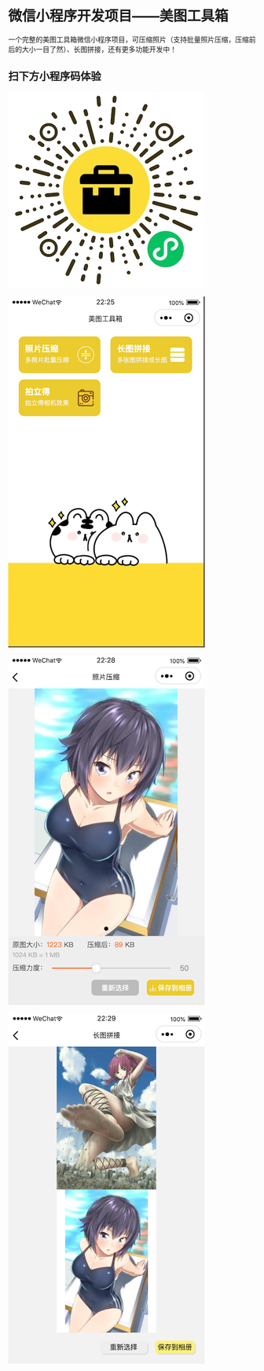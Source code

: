 # 微信小程序开发项目——美图工具箱

一个完整的美图工具箱微信小程序项目，可压缩照片（支持批量照片压缩，压缩前后的大小一目了然）、长图拼接，还有更多功能开发中！

## 扫下方小程序码体验

![image](https://raw.githubusercontent.com/w3cmark/wechat_beautipic/master/assets/gh_93d61c99d4f1_1280.jpg)

![image](https://raw.githubusercontent.com/w3cmark/wechat_beautipic/master/assets/WX20221226-222544@2x.png)

![image](https://raw.githubusercontent.com/w3cmark/wechat_beautipic/master/assets/WX20221226-222850@2x.png)

![image](https://raw.githubusercontent.com/w3cmark/wechat_beautipic/master/assets/WX20221226-223010@2x.png)
